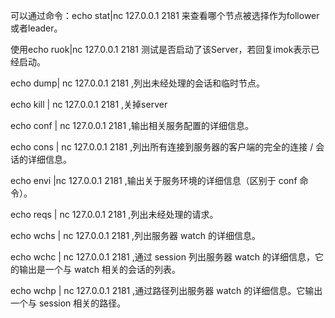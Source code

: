 可以通过命令：echo stat|nc 127.0.0.1 2181 来查看哪个节点被选择作为follower或者leader。

使用echo ruok|nc 127.0.0.1 2181 测试是否启动了该Server，若回复imok表示已经启动。

echo dump| nc 127.0.0.1 2181 ,列出未经处理的会话和临时节点。

echo kill | nc 127.0.0.1 2181 ,关掉server

echo conf | nc 127.0.0.1 2181 ,输出相关服务配置的详细信息。

echo cons | nc 127.0.0.1 2181 ,列出所有连接到服务器的客户端的完全的连接 / 会话的详细信息。

echo envi |nc 127.0.0.1 2181 ,输出关于服务环境的详细信息（区别于 conf 命令）。

echo reqs | nc 127.0.0.1 2181 ,列出未经处理的请求。

echo wchs | nc 127.0.0.1 2181 ,列出服务器 watch 的详细信息。

echo wchc | nc 127.0.0.1 2181 ,通过 session 列出服务器 watch 的详细信息，它的输出是一个与 watch 相关的会话的列表。

echo wchp | nc 127.0.0.1 2181 ,通过路径列出服务器 watch 的详细信息。它输出一个与 session 相关的路径。
